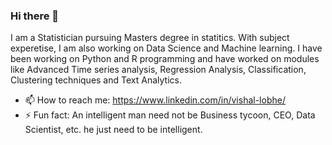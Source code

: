 ### Hi there 👋

I am a Statistician pursuing Masters degree in statitics. With subject experetise, I am also working on Data Science and Machine learning. I have been working on Python and R programming and have worked on modules like Advanced Time series analysis, Regression Analysis, Classification, Clustering techniques and Text Analytics.

- 📫 How to reach me: https://www.linkedin.com/in/vishal-lobhe/
- ⚡ Fun fact: An intelligent man need not be Business tycoon, CEO, Data Scientist, etc. he just need to be intelligent. 
<!--
**VishalLobhe/VishalLobhe** is a ✨ _special_ ✨ repository because its `README.md` (this file) appears on your GitHub profile.

Here are some ideas to get you started:

- 🔭 I’m currently working on ...
- 🌱 I’m currently learning ...
- 👯 I’m looking to collaborate on ...
- 🤔 I’m looking for help with ...
- 💬 Ask me about ...
- 📫 How to reach me: ...
- 😄 Pronouns: ...
- ⚡ Fun fact: ...
-->
